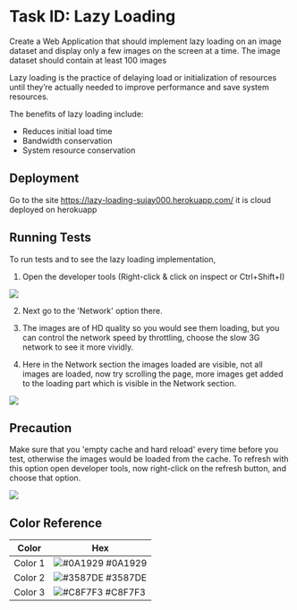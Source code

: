 
# Task ID: Lazy Loading

Create a Web Application that should implement lazy loading on an image dataset and display only a few images on the screen at a time.
The image dataset should contain at least 100 images

Lazy loading is the practice of delaying load or initialization of resources until they’re actually needed to improve performance and save system resources.

The benefits of lazy loading include:

   <ul>
      <li>Reduces initial load time</li>
      <li>Bandwidth conservation</li>
      <li>System resource conservation</li>
   </ul>

## Deployment

Go to the site https://lazy-loading-sujay000.herokuapp.com/ it is cloud deployed on herokuapp


## Running Tests

To run tests and to see the lazy loading implementation,
1. Open the developer tools (Right-click & click on inspect or Ctrl+Shift+I)

<img src='https://www.linkpicture.com/q/inspect.png' type='image'>

2. Next go to the 'Network' option there.

3. The images are of HD quality so you would see them loading, but you can control the network speed by throttling, choose the slow 3G network to 
see it more vividly.

4. Here in the Network section the images loaded are visible, not all images are loaded, now try scrolling the page, more images get added to the loading part which is visible in the Network section. 


<img src='https://www.linkpicture.com/q/network_2.png' type='image'>
<br/>

## Precaution
 Make sure that you 'empty cache and hard reload' every time before you test, otherwise the images would be loaded from the cache.
    To refresh with this option open developer tools, now right-click on the refresh button, and choose that option.
    
<img src='https://www.linkpicture.com/q/hardReload.png' type='image'>
<br/>


## Color Reference

| Color             | Hex                                                                |
| ----------------- | ------------------------------------------------------------------ |
|  Color 1 | ![#0A1929](https://via.placeholder.com/10/0A1929?text=+) #0A1929 |
|  Color 2 | ![#3587DE](https://via.placeholder.com/10/3587DE?text=+) #3587DE |
|  Color 3 | ![#C8F7F3](https://via.placeholder.com/10/C8F7F3?text=+) #C8F7F3 |
